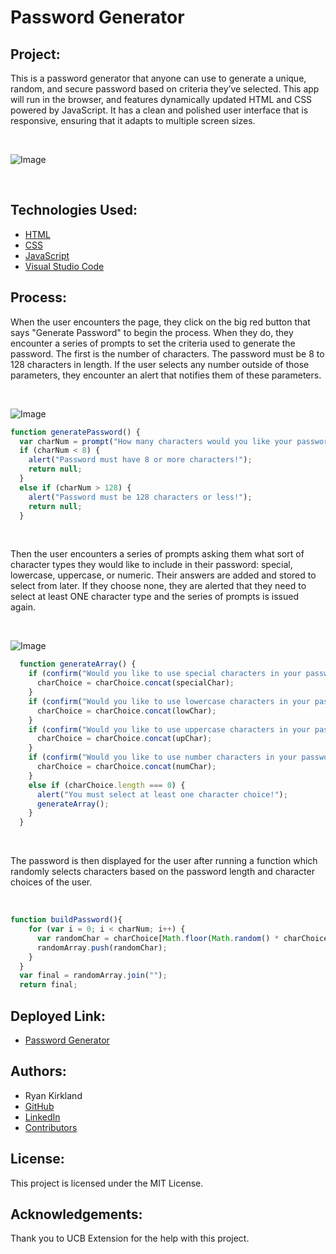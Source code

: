 
# Password Generator

## Project:

This is a password generator that anyone can use to generate a unique, random, and secure password based on criteria they’ve selected. This app will run in the browser, and features dynamically updated HTML and CSS powered by JavaScript. It has a clean and polished user interface that is responsive, ensuring that it adapts to multiple screen sizes.

<br>

![Image](https://github.com/RyanKirkland86/password-generator/blob/main/assets/images/PasswordGenerator.png)

<br>

## Technologies Used:
- [HTML](https://developer.mozilla.org/en-US/docs/Web/HTML)
- [CSS](https://developer.mozilla.org/en-US/docs/Web/CSS)
- [JavaScript](https://www.javascript.com/)
- [Visual Studio Code](https://code.visualstudio.com/)

## Process:
When the user encounters the page, they click on the big red button that says "Generate Password" to begin the process. When they do, they encounter a series of prompts to set the criteria used to generate the password. The first is the number of characters. The password must be 8 to 128 characters in length. If the user selects any number outside of those parameters, they encounter an alert that notifies them of these parameters.

<br>

![Image]()

```javascript
function generatePassword() {
  var charNum = prompt("How many characters would you like your password to contain?");
  if (charNum < 8) {
    alert("Password must have 8 or more characters!");
    return null;
  }
  else if (charNum > 128) {
    alert("Password must be 128 characters or less!");
    return null;
  }
```
<br>

Then the user encounters a series of prompts asking them what sort of character types they would like to include in their password: special, lowercase, uppercase, or numeric. Their answers are added and stored to select from later. If they choose none, they are alerted that they need to select at least ONE character type and the series of prompts is issued again.

<br>

![Image]()

```javascript
  function generateArray() {
    if (confirm("Would you like to use special characters in your password?")) {
      charChoice = charChoice.concat(specialChar);
    }
    if (confirm("Would you like to use lowercase characters in your password?")) {
      charChoice = charChoice.concat(lowChar);
    }
    if (confirm("Would you like to use uppercase characters in your password?")) {
      charChoice = charChoice.concat(upChar);
    }
    if (confirm("Would you like to use number characters in your password?")) {
      charChoice = charChoice.concat(numChar);
    }
    else if (charChoice.length === 0) {
      alert("You must select at least one character choice!");
      generateArray();
    }
  }
```
<br>

The password is then displayed for the user after running a function which randomly selects characters based on the password length and character choices of the user.

<br>

```javascript
function buildPassword(){
    for (var i = 0; i < charNum; i++) {
      var randomChar = charChoice[Math.floor(Math.random() * charChoice.length)];
      randomArray.push(randomChar);
    }
  }
  var final = randomArray.join("");
  return final;
  ```

## Deployed Link:

* [Password Generator](https://ryankirkland86.github.io/password-generator/)


## Authors:
- Ryan Kirkland
- [GitHub](https://github.com/RyanKirkland86)
- [LinkedIn](https://www.linkedin.com/in/ryan-kirkland-619942200/)
- [Contributors](https://bootcamp.berkeley.edu/coding/)

## License:
This project is licensed under the MIT License.

## Acknowledgements:
Thank you to UCB Extension for the help with this project.